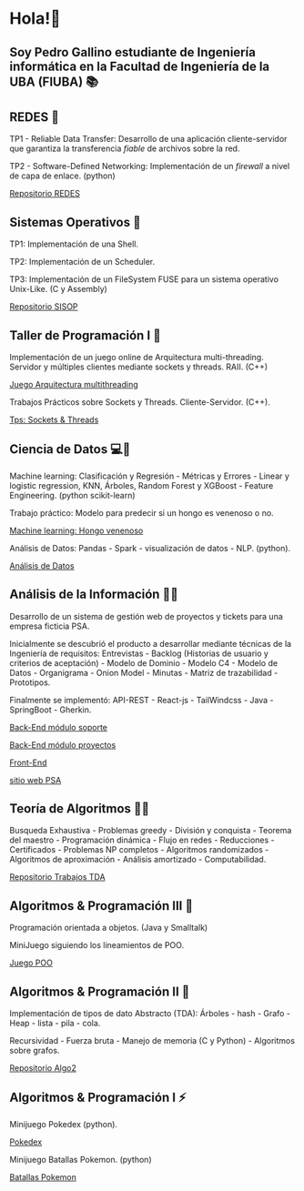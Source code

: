 # Hola!👋 
## Soy Pedro Gallino estudiante de Ingeniería informática en la Facultad de Ingeniería de la UBA (FIUBA) 📚

## REDES 🛜

TP1 - Reliable Data Transfer: Desarrollo de una aplicación cliente-servidor que garantiza la transferencia *fiable* de archivos sobre la red.

TP2 - Software-Defined Networking: Implementación de un *firewall* a nivel de capa de enlace. (python)

[Repositorio REDES](https://github.com/pgallino/REDES)

## Sistemas Operativos 🐧

TP1: Implementación de una Shell.

TP2: Implementación de un Scheduler.

TP3: Implementación de un FileSystem FUSE para un sistema operativo Unix-Like. (C y Assembly)

[Repositorio SISOP](https://github.com/pgallino/SISOP)

## Taller de Programación I 🧶

Implementación de un juego online de Arquitectura multi-threading. Servidor y múltiples clientes mediante sockets y threads. RAII. (C++)

[Juego Arquitectura multithreading](https://github.com/pgallino/Taller1-TP-Left4Dead)

Trabajos Prácticos sobre Sockets y Threads. Cliente-Servidor. (C++).

[Tps: Sockets & Threads](https://github.com/pgallino/Taller-De-Programacion-1C2023)

## Ciencia de Datos 💻🧪

Machine learning: Clasificación y Regresión - Métricas y Errores - Linear y logistic regression, KNN, Árboles, Random Forest y XGBoost - Feature Engineering. (python scikit-learn)

Trabajo práctico: Modelo para predecir si un hongo es venenoso o no.

[Machine learning: Hongo venenoso](https://github.com/pgallino/MACHINE-LEARNING-DATOS-1C2023)

Análisis de Datos: Pandas - Spark - visualización de datos - NLP. (python).

[Análisis de Datos](https://github.com/pgallino/PANDAS-SPARK-DATOS-1C2023)

## Análisis de la Información 📄👥

Desarrollo de un sistema de gestión web de proyectos y tickets para una empresa ficticia PSA. 

Inicialmente se descubrió el producto a desarrollar mediante técnicas de la Ingeniería de requisitos: Entrevistas - Backlog (Historias de usuario y criterios de aceptación) - Modelo de Dominio - Modelo C4 - Modelo de Datos - Organigrama - Onion Model - Minutas - Matriz de trazabilidad - Prototipos.

Finalmente se implementó: API-REST - React-js - TailWindcss - Java - SpringBoot - Gherkin.

[Back-End módulo soporte](https://github.com/pgallino/Soporte-API-REST-Backend)

[Back-End módulo proyectos](https://github.com/Sando-dev/back-psa) 

[Front-End](https://github.com/gcaldev/front-psa)

[sitio web PSA](https://front-psa.vercel.app/home)

## Teoría de Algoritmos 🧩🧠
Busqueda Exhaustiva - Problemas greedy - División y conquista - Teorema del maestro - Programación dinámica - Flujo en redes - Reducciones - Certificados - Problemas NP completos - Algoritmos randomizados - Algoritmos de aproximación - Análisis amortizado - Computabilidad.

[Repositorio Trabajos TDA](https://github.com/pgallino/Teoria-De-Algoritmos)

## Algoritmos & Programación III 👾

Programación orientada a objetos. (Java y Smalltalk) 

MiniJuego siguiendo los lineamientos de POO.

[Juego POO](https://github.com/pgallino/GPS-1C2022)

## Algoritmos & Programación II 🌲

Implementación de tipos de dato Abstracto (TDA): Árboles - hash - Grafo - Heap - lista - pila - cola. 

Recursividad - Fuerza bruta - Manejo de memoria (C y Python) - Algoritmos sobre grafos.

[Repositorio Algo2](https://github.com/pgallino/AlGO-2)

## Algoritmos & Programación I ⚡

Minijuego Pokedex (python).

[Pokedex](https://github.com/pgallino/Pokedex-1C2021)

Minijuego Batallas Pokemon. (python)

[Batallas Pokemon](https://github.com/pgallino/Pokemon-Battles-1C2021)

<!--
**pgallino/pgallino** is a ✨ _special_ ✨ repository because its `README.md` (this file) appears on your GitHub profile.

Here are some ideas to get you started:

- 🔭 I’m currently working on ...
- 🌱 I’m currently learning ...
- 👯 I’m looking to collaborate on ...
- 🤔 I’m looking for help with ...
- 💬 Ask me about ...
- 📫 How to reach me: ...
- 😄 Pronouns: ...
- ⚡ Fun fact: ...
-->

